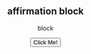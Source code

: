<!DOCTYPE html>
<html>
  <style>
    body{
      text-align: center;
    }


  </style>
<body>

<h2>affirmation block</h2>


<p>block</p>



<button type="button" onclick="myFunction()">Click Me!</button>



<p id="demo1"></p>
<p id="demo2"></p>

<script>
function myFunction() {
  
  document.getElementById("demo1").innerHTML = "Hello !";
  
}


</script>

</body>

</html>
